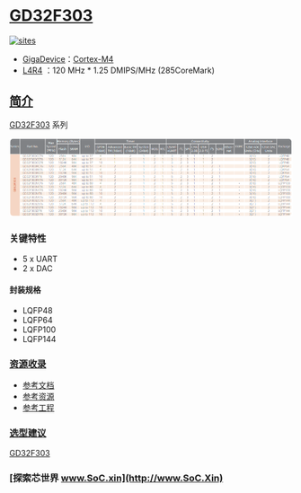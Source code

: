 ﻿# [GD32F303](https://github.com/SoCXin/GD32F303)

[![sites](http://182.61.61.133/link/resources/SoC.png)](http://www.SoC.Xin)

* [GigaDevice](https://www.gigadevice.com/zh-hans)：[Cortex-M4](https://github.com/SoCXin/Cortex)
* [L4R4](https://github.com/SoCXin/Level) ：120 MHz * 1.25 DMIPS/MHz (285CoreMark)

## [简介](https://github.com/SoCXin/GD32F303/wiki)

[GD32F303](https://github.com/SoCXin/GD32F303) 系列


[![sites](docs/GD32F303.png)](https://www.gigadevice.com/products/microcontrollers/gd32/arm-cortex-m4/mainstream-line/gd32f303-series/)

### 关键特性

* 5 x UART
* 2 x DAC

#### 封装规格

* LQFP48
* LQFP64
* LQFP100
* LQFP144

### [资源收录](https://github.com/SoCXin)

* [参考文档](docs/)
* [参考资源](src/)
* [参考工程](project/)

### [选型建议](https://github.com/SoCXin)

[GD32F303](https://github.com/SoCXin/GD32F303)

### [探索芯世界 www.SoC.xin](http://www.SoC.Xin)
